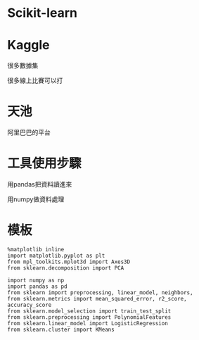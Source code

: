 # Scikit-learn
# Kaggle
很多數據集

很多線上比賽可以打
# 天池
阿里巴巴的平台
# 工具使用步驟
用pandas把資料讀進來

用numpy做資料處理

# 模板
```
%matplotlib inline
import matplotlib.pyplot as plt
from mpl_toolkits.mplot3d import Axes3D
from sklearn.decomposition import PCA

import numpy as np
import pandas as pd
from sklearn import preprocessing, linear_model, neighbors, 
from sklearn.metrics import mean_squared_error, r2_score, accuracy_score
from sklearn.model_selection import train_test_split
from sklearn.preprocessing import PolynomialFeatures
from sklearn.linear_model import LogisticRegression
from sklearn.cluster import KMeans
```

